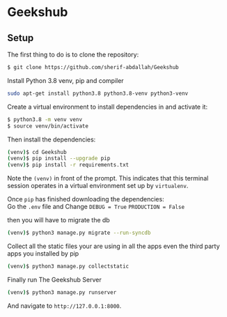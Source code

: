 # Geekshub

## Setup

The first thing to do is to clone the repository:

```sh
$ git clone https://github.com/sherif-abdallah/Geekshub
```
Install Python 3.8 venv, pip and compiler

```sh
sudo apt-get install python3.8 python3.8-venv python3-venv
```

Create a virtual environment to install dependencies in and activate it:

```sh
$ python3.8 -m venv venv
$ source venv/bin/activate
```

Then install the dependencies:

```sh
(venv)$ cd Geekshub
(venv)$ pip install --upgrade pip
(venv)$ pip install -r requirements.txt
```
Note the `(venv)` in front of the prompt. This indicates that this terminal
session operates in a virtual environment set up by `virtualenv`.

Once `pip` has finished downloading the dependencies: <br>
Go the `.env` file and Change  `DEBUG = True` `PRODUCTION = False`

then you will have to migrate the db


```sh
(venv)$ python3 manage.py migrate --run-syncdb
```
Collect all the static files your are using in all the apps even the third party apps you installed by pip
```sh
(venv)$ python3 manage.py collectstatic
```

Finally run The Geekshub Server
```sh
(venv)$ python3 manage.py runserver
```
And navigate to `http://127.0.0.1:8000`.
